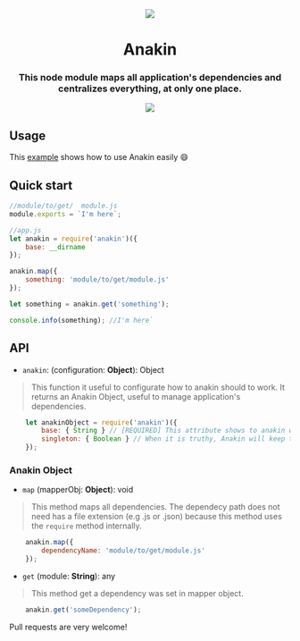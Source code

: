 
<div align="center">
    <a href="http://www.starwars.com/films/star-wars-episode-iii-revenge-of-the-sith">
        <img src="https://github.com/henriquecustodia/anakin/blob/master/anakin.gif">
    </a>   
</div>

<div align="center">
    <h1> Anakin </h1>
    <h3> This node module maps all application's dependencies and centralizes everything, at only one place. </h3>
</div>

<div align="center">
    <a href="https://travis-ci.org/henriquecustodia/anakin">
        <img src="https://travis-ci.org/henriquecustodia/anakin.svg?branch=master">
    </a>
</div>

## Usage
This [example](https://github.com/henriquecustodia/anakin-example) shows how to use Anakin easily :smile:

## Quick start
```javascript
//module/to/get/  module.js
module.exports = `I'm here`;

//app.js
let anakin = require('anakin')({
    base: __dirname
});

anakin.map({
    something: 'module/to/get/module.js'
});

let something = anakin.get('something');

console.info(something); //I'm here`
```
## API

* `anakin`: (configuration: **Object**): Object

> This function it useful to configurate how to anakin should to work. It returns an Anakin Object, useful to manage application's dependencies. 
```javascript
    let anakinObject = require('anakin')({
        base: { String } // [REQUIRED] This attribute shows to anakin where is the bootstrap file. It receives only path as String. Recommended to use the __dirname value.    
        singleton: { Boolean } // When it is truthy, Anakin will keep the dependencies on memory. Otherwise, the dependencies will just be a require cache.
    });
```  

### Anakin Object

* `map` (mapperObj: **Object**): void

> This method maps all dependencies. The dependecy path does not need has a file extension (e.g .js or .json) because this method uses the `require` method internally.   
```javascript
    anakin.map({
        dependencyName: 'module/to/get/module.js'
    });
``` 

* `get` (module: **String**): any

> This method get a dependency was set in mapper object.   
```javascript
    anakin.get('someDependency');
```

Pull requests are very welcome!


